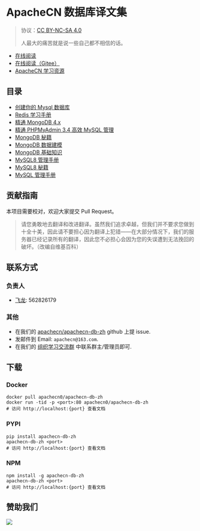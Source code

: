 <!--
    需要填充的占位符：
    
    README.md
    
        ApacheCN 数据库译文集：文档中文名
        {nameEn}：文档英文名
        {urlEn}：文档原始链接
        db：域名前缀
        飞龙：负责人名称
        wizardforcel：负责人 Github 用户名
        562826179：负责人 QQ
        apachecn-db-zh：ApacheCN 的 Github 仓库名称
        apachecn-db-zh：DockerHub 仓库名称
        apachecn-db-zh：PYPI 包名称
        apachecn-db-zh：NPM 包名称
    
    CNAME
    
        db：域名前缀

    index.html
    
        ApacheCN 数据库译文集：文档中文名
        {color}：显示颜色
        apachecn-db-zh：ApacheCN 的 Github 仓库名称

    asset/docsify-apachecn-footer.js
    
        apachecn-db-zh：ApacheCN 的 Github 仓库名称
-->

# ApacheCN 数据库译文集

> 协议：[CC BY-NC-SA 4.0](http://creativecommons.org/licenses/by-nc-sa/4.0/)
> 
> 人最大的痛苦就是说一些自己都不相信的话。

* [在线阅读](https://db.apachecn.org)
* [在线阅读（Gitee）](https://apachecn.gitee.io/doc-template/)
* [ApacheCN 学习资源](http://docs.apachecn.org/)

## 目录

+   [创建你的 Mysql 数据库](docs/create-your-mysql-db/SUMMARY.md)
+   [Redis 学习手册](docs/learn-redis/SUMMARY.md)
+   [精通 MongoDB 4.x](docs/master-mongodb-4x/SUMMARY.md)
+   [精通 PHPMyAdmin 3.4 高效 MySQL 管理](docs/master-phpma-34-effec-mysql-mgt/SUMMARY.md)
+   [MongoDB 秘籍](docs/mongodb-cb/SUMMARY.md)
+   [MongoDB 数据建模](docs/mongodb-data-mod/SUMMARY.md)
+   [MongoDB 基础知识](docs/mongodb-fund/SUMMARY.md)
+   [MySQL8 管理手册](docs/mysql8-admin-guide/SUMMARY.md)
+   [MySQL8 秘籍](docs/mysql8-cb/SUMMARY.md)
+   [MySQL 管理手册](docs/mysql-mgt-admin/SUMMARY.md)

## 贡献指南

本项目需要校对，欢迎大家提交 Pull Request。

> 请您勇敢地去翻译和改进翻译。虽然我们追求卓越，但我们并不要求您做到十全十美，因此请不要担心因为翻译上犯错——在大部分情况下，我们的服务器已经记录所有的翻译，因此您不必担心会因为您的失误遭到无法挽回的破坏。（改编自维基百科）

## 联系方式

### 负责人

* [飞龙](https://github.com/wizardforcel): 562826179

### 其他

*   在我们的 [apachecn/apachecn-db-zh](https://github.com/apachecn/apachecn-db-zh) github 上提 issue.
*   发邮件到 Email: `apachecn@163.com`.
*   在我们的 [组织学习交流群](http://www.apachecn.org/organization/348.html) 中联系群主/管理员即可.

## 下载

### Docker

```
docker pull apachecn0/apachecn-db-zh
docker run -tid -p <port>:80 apachecn0/apachecn-db-zh
# 访问 http://localhost:{port} 查看文档
```

### PYPI

```
pip install apachecn-db-zh
apachecn-db-zh <port>
# 访问 http://localhost:{port} 查看文档
```

### NPM

```
npm install -g apachecn-db-zh
apachecn-db-zh <port>
# 访问 http://localhost:{port} 查看文档
```

## 赞助我们

![](http://data.apachecn.org/img/about/donate.jpg)
